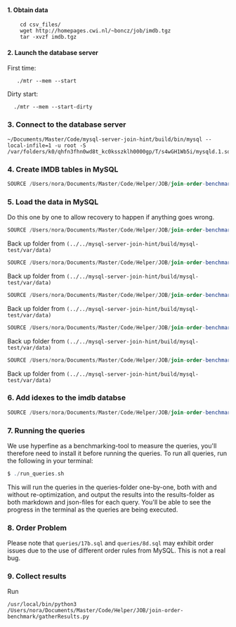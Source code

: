 #### 1. Obtain data
    
```shell
    cd csv_files/
    wget http://homepages.cwi.nl/~boncz/job/imdb.tgz
    tar -xvzf imdb.tgz
```

#### 2. Launch the database server
First time: 
 ```shell
    ./mtr --mem --start   
 ```

 Dirty start:
  ```shell
    ./mtr --mem --start-dirty
 ```

 ### 3. Connect to the database server

 ```shell
~/Documents/Master/Code/mysql-server-join-hint/build/bin/mysql --local-infile=1 -u root -S /var/folders/k0/qhfn3fhn0wd8t_kc0ksszklh0000gp/T/s4wGH1Wb5i/mysqld.1.sock
 ```

 

 ### 4. Create IMDB tables in MySQL
 ```sqlmysql
SOURCE /Users/nora/Documents/Master/Code/Helper/JOB/join-order-benchmark/csv_files/imdb-create-tables.sql;
```

### 5. Load the data in MySQL 

Do this one by one to allow recovery to happen if anything goes wrong. 

```sqlmysql
SOURCE /Users/nora/Documents/Master/Code/Helper/JOB/join-order-benchmark/csv_files/imdb-load-data-1.sql;
```
Back up folder from `(../../mysql-server-join-hint/build/mysql-test/var/data)`

```sqlmysql
SOURCE /Users/nora/Documents/Master/Code/Helper/JOB/join-order-benchmark/csv_files/imdb-load-data-2.sql;
```
Back up folder from `(../../mysql-server-join-hint/build/mysql-test/var/data)`
```sqlmysql
SOURCE /Users/nora/Documents/Master/Code/Helper/JOB/join-order-benchmark/csv_files/imdb-load-data-3.sql;
```
Back up folder from `(../../mysql-server-join-hint/build/mysql-test/var/data)`
```sqlmysql
SOURCE /Users/nora/Documents/Master/Code/Helper/JOB/join-order-benchmark/csv_files/imdb-load-data-4.sql;
```
Back up folder from `(../../mysql-server-join-hint/build/mysql-test/var/data)`
```sqlmysql
SOURCE /Users/nora/Documents/Master/Code/Helper/JOB/join-order-benchmark/csv_files/imdb-load-data-5.sql;
```
Back up folder from `(../../mysql-server-join-hint/build/mysql-test/var/data)`
### 6. Add idexes to the imdb databse
```sqlmysql
SOURCE /Users/nora/Documents/Master/Code/Helper/JOB/join-order-benchmark/csv_files/imdb-index-tables.sql
```

### 7. Running the queries
We use hyperfine as a benchmarking-tool to measure the queries, you'll therefore need to install it before running the queries. To run all queries, run the following in your terminal:
```sqlmysql
$ ./run_queries.sh
```

This will run the queries in the queries-folder one-by-one, both with and without re-optimization, and output the results into the results-folder as both markdown and json-files for each query. You'll be able to see the progress in the terminal as the queries are being executed.

### 8. Order Problem
Please note that `queries/17b.sql` and `queries/8d.sql` may exhibit order issues due to the use of different order rules from MySQL. This is not a real bug.

### 9. Collect results

Run 

```shell
/usr/local/bin/python3 /Users/nora/Documents/Master/Code/Helper/JOB/join-order-benchmark/gatherResults.py 
```